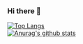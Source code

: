 ### Hi there 👋
[![Top Langs](https://github-readme-stats.vercel.app/api/top-langs/?username=slbin-park)](https://github.com/anuraghazra/github-readme-stats)
<br>
[![Anurag's github stats](https://github-readme-stats.vercel.app/api?username=slbin-park)](https://github.com/anuraghazra/github-readme-stats)

